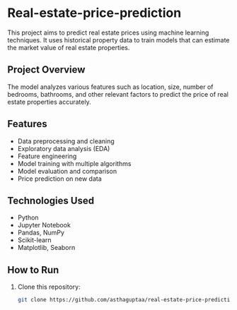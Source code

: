 # Real-estate-price-prediction

This project aims to predict real estate prices using machine learning techniques. It uses historical property data to train models that can estimate the market value of real estate properties.

## Project Overview

The model analyzes various features such as location, size, number of bedrooms, bathrooms, and other relevant factors to predict the price of real estate properties accurately.

## Features

- Data preprocessing and cleaning
- Exploratory data analysis (EDA)
- Feature engineering
- Model training with multiple algorithms
- Model evaluation and comparison
- Price prediction on new data

## Technologies Used

- Python
- Jupyter Notebook
- Pandas, NumPy
- Scikit-learn
- Matplotlib, Seaborn

## How to Run

1. Clone this repository:
   ```bash
   git clone https://github.com/asthaguptaa/real-estate-price-prediction.git
